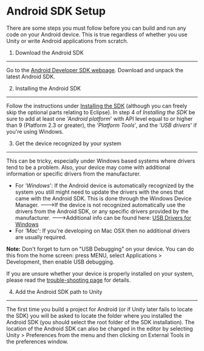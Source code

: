 Android SDK Setup
=================

There are some steps you must follow before you can build and run any code on your Android device.  This is true regardless of whether you use Unity or write Android applications from scratch.

1. Download the Android SDK
---------------------------

Go to the [Android Developer SDK webpage](http://developer.android.com/sdk.html). Download and unpack the latest Android SDK. 

2. Installing the Android SDK
-----------------------------

Follow the instructions under [Installing the SDK](http://developer.android.com/sdk/installing.html.html) (although you can freely skip the optional parts relating to Eclipse).
In step 4 of _Installing the SDK_ be sure to add at least one _'Android platform_' with API level equal to or higher than 9 (Platform 2.3 or greater), the _'Platform Tools_', and the _'USB drivers_' if you're using Windows.

3. Get the device recognized by your system
-------------------------------------------

This can be tricky, especially under Windows based systems where drivers tend to be a problem. Also, your device may come with additional information or specific drivers from the manufacturer.
* For _'Windows_': If the Android device is automatically recognized by the system you still might need to update the drivers with the ones that came with the Android SDK. This is done through the Windows Device Manager.
--->If the device is not recognized automatically use the drivers from the Android SDK, or any specific drivers provided by the manufacturer.
--->Additional info can be found here: [USB Drivers for Windows](http://developer.android.com/sdk/win-usb.html.html)
* For _'Mac_': If you're developing on Mac OSX then no additional drivers are usually required.

__Note:__ Don't forget to turn on "USB Debugging" on your device. You can do this from the home screen: press MENU, select Applications > Development, then enable USB debugging.

If you are unsure whether your device is properly installed on your system, please read the [trouble-shooting page](troubleshooting#androidtroubleshooting.html) for details.

4. Add the Android SDK path to Unity
------------------------------------

The first time you build a project for Android (or if Unity later fails to locate the SDK) you will be asked to locate the folder where you installed the Android SDK (you should select the root folder of the SDK installation). The location of the Android SDK can also be changed in the editor by selecting Unity > Preferences from the menu and then clicking on External Tools in the preferences window.

